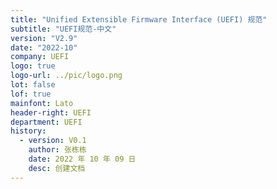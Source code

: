 ```yaml
---
title: "Unified Extensible Firmware Interface (UEFI) 规范"
subtitle: "UEFI规范-中文"
version: "V2.9"
date: "2022-10"
company: UEFI
logo: true
logo-url: ../pic/logo.png
lot: false
lof: true
mainfont: Lato
header-right: UEFI
department: UEFI
history:
  - version: V0.1
    author: 张栋栋
    date: 2022 年 10 年 09 日
    desc: 创建文档
---
```

